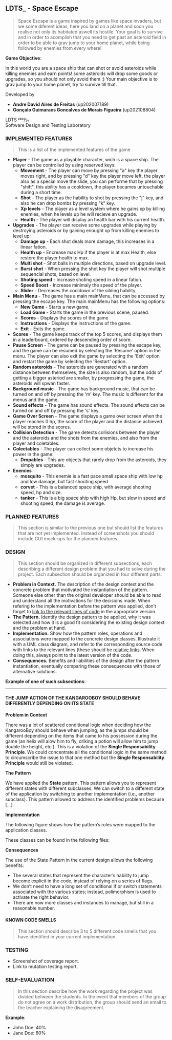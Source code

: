 ## LDTS_<T><G> - Space Escape

> Space Escape is a game inspired by games like space invaders, but we some diferent ideas, here you land on a planet and soon you realise not only its habitated aswell its hostile. Your goal is to survive and in order to acomplish that you need to get past an asteroid field in order to be able to grav jump to your home planet, while being followed by enemies from every where!

**Game Objective**:

In this world you are a space ship that can shot or avoid asteroids
while killing enemies and earn points!
some asteroids will drop some goods or upgrades,
so you should not only avoid them ;)
Your main objective is to grav jump to your home planet, try to survive till that.

Developed by
- **Andre David Aires de Freitas** (up202007189)
- **Gonçalo Guimaraes Goncalves de Morais Figueira** (up202108804)

LDTS 2023⁄24<br>
Software Design and Testing Laboratory
### IMPLEMENTED FEATURES

> This is a list of the implemented features of the game

- **Player** - The game as a playable character, wich is a space ship. The player can be controlled by using reserved keys:
    - **Movement** - The player can move by pressing "a" key the player moves right, and by pressing "d" key the player move left, the player also as a special move the slide, you can performe that by pressing "shift", this ability has a cooldown, the player becames untouchable during a short time.
    - **Shot** - The player as the hability to shot by pressing the "j" key, and also he can drop bombs by pressing "k" key.
    - **Xp levels** - The player as a level system where he gains xp by killing enemies, when he levels up he will recieve an upgrade.
    - **Health** - The player will display an health bar with his current health.
- **Upgrades** - The player can receive some upgrades while playing by destroying asteroids or by gaining enought xp from killing enemies to level up:
    - **Damage up** - Each shot deals more damage, this increases in a linear fation.
    - **Health up** - Encrease max Hp if the player is at max Health, else restore the player health to max.
    - **Multi shot** - Shot balls in multiple directions, based on upgrade level.
    - **Burst shot** - When pressing the shot key the player will shot multiple sequencial shots, based on level.
    - **Shoting speed** - Increase shoting speed in a linear fation.
    - **Speed Boost** - Increase minimaly the speed of the player.
    - **Slider** - Decreases the cooldown of the silding hability.
- **Main Menu** - The game has a main mainMenu, that can be accessed by pressing the escape key. The main mainMenu has
  the following options:
    - **New Game** - Starts a new game.
    - **Load Game** - Starts the game in the previous scene, paused.
    - **Scores** - Displays the scores of the game
    - **Instructions** - Displays the instructions of the game.
    - **Exit** - Exits the game.
- **Scores** - The game keeps track of the top 5 scores, and displays them in a leaderboard, ordered by descending order of score.
- **Pause Screen** - The game can be paused by pressing the escape key, and the game can be resumed by selecting the 'Resume' option in the menu. The player can also exit the game by selecting the 'Exit' option and restart the game by selecting the 'Restart' option.
- **Random asteroids** - The asteroids are generated with a random distance between themselves, the size is also random, but the odds of getting a bigger asteriod are smaller, by progressing the game, the asteroids will spwan faster.
- **Background music** - The game has background music, that can be turned on and off by pressing the 'm' key. The music is different for the menus and the game.
- **Sound effects** - The game has sound effects. The sound effects can be turned on and off by pressing the 's' key.
- **Game Over Screen** - The game displays a game over screen when the player reaches 0 hp, the score of the player and the distance achieved will be stored in the scores.
- **Collision Detection** - The game detects collisions between the player and the asteroids and the shots from the enemies, and also from the player and coletables.
- **Colectables** - The player can collect some objetcts to increase his power in the game:
    - **Dropables** - This are objects that rarely drop from the asteroids, they simply are upgrades.
- **Enemies**
    - **mosquito** - This enemie is a fast pace small space ship with low hp and low damage, but fast shooting speed
    - **corvet** - This is a balanced space ship, with average shooting speed, hp and size.
    - **tanker** - This is a big space ship with high Hp, but slow in speed and shooting speed, the damage is average.

### PLANNED FEATURES

> This section is similar to the previous one but should list the features that are not yet implemented. Instead of screenshots you should include GUI mock-ups for the planned features.

### DESIGN

> This section should be organized in different subsections, each describing a different design problem that you had to solve during the project. Each subsection should be organized in four different parts:

- **Problem in Context.** The description of the design context and the concrete problem that motivated the instantiation of the pattern. Someone else other than the original developer should be able to read and understand all the motivations for the decisions made. When refering to the implementation before the pattern was applied, don’t forget to [link to the relevant lines of code](https://help.github.com/en/articles/creating-a-permanent-link-to-a-code-snippet) in the appropriate version.
- **The Pattern.** Identify the design pattern to be applied, why it was selected and how it is a good fit considering the existing design context and the problem at hand.
- **Implementation.** Show how the pattern roles, operations and associations were mapped to the concrete design classes. Illustrate it with a UML class diagram, and refer to the corresponding source code with links to the relevant lines (these should be [relative links](https://help.github.com/en/articles/about-readmes#relative-links-and-image-paths-in-readme-files). When doing this, always point to the latest version of the code.
- **Consequences.** Benefits and liabilities of the design after the pattern instantiation, eventually comparing these consequences with those of alternative solutions.

**Example of one of such subsections**:

------

#### THE JUMP ACTION OF THE KANGAROOBOY SHOULD BEHAVE DIFFERENTLY DEPENDING ON ITS STATE

**Problem in Context**

There was a lot of scattered conditional logic when deciding how the KangarooBoy should behave when jumping, as the jumps should be different depending on the items that came to his possession during the game (an helix will alow him to fly, driking a potion will allow him to jump double the height, etc.). This is a violation of the **Single Responsability Principle**. We could concentrate all the conditional logic in the same method to circumscribe the issue to that one method but the **Single Responsability Principle** would still be violated.

**The Pattern**

We have applied the **State** pattern. This pattern allows you to represent different states with different subclasses. We can switch to a different state of the application by switching to another implementation (i.e., another subclass). This pattern allowed to address the identified problems because […].

**Implementation**

The following figure shows how the pattern’s roles were mapped to the application classes.


These classes can be found in the following files:

**Consequences**

The use of the State Pattern in the current design allows the following benefits:

- The several states that represent the character’s hability to jump become explicit in the code, instead of relying on a series of flags.
- We don’t need to have a long set of conditional if or switch statements associated with the various states; instead, polimorphism is used to activate the right behavior.
- There are now more classes and instances to manage, but still in a reasonable number.

#### KNOWN CODE SMELLS

> This section should describe 3 to 5 different code smells that you have identified in your current implementation.

### TESTING

- Screenshot of coverage report.
- Link to mutation testing report.

### SELF-EVALUATION

> In this section describe how the work regarding the project was divided between the students. In the event that members of the group do not agree on a work distribution, the group should send an email to the teacher explaining the disagreement.

**Example**:

- John Doe: 40%
- Jane Doe: 60%



